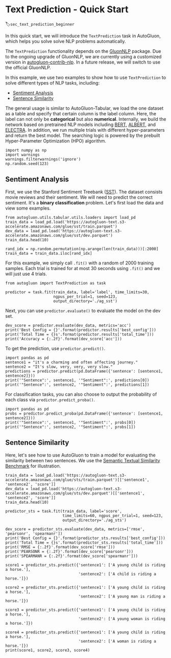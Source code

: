 # Text Prediction - Quick Start
:label:`sec_text_prediction_beginner`

In this quick start, we will introduce the `TextPrediction` task in AutoGluon, which helps you solve solve NLP problems automatically.

The `TextPrediction` functionality depends on the [GluonNLP](https://gluon-nlp.mxnet.io/) package. 
Due to the ongoing upgrade of GluonNLP, we are currently using a customized version in [autogluon-contrib-nlp](https://github.com/sxjscience/autogluon-contrib-nlp.git). In a future release, we will switch to use the official GluonNLP.

In this example, we use two examples to show how to use `TextPrediction` to solve different types of NLP tasks, including:
- [Sentiment Analysis](#Sentiment-Analysis)
- [Sentence Similarity](#Sentence-Similarity)

The general usage is similar to AutoGluon-Tabular, we load the one dataset as a table and specify that certain column is the label column. Here, the label can not only be **categorical** but also **numerical**. Internally, we build the network based on pretrained NLP models including [BERT](https://arxiv.org/pdf/1810.04805.pdf), [ALBERT](https://arxiv.org/pdf/1909.11942.pdf), and [ELECTRA](https://openreview.net/pdf?id=r1xMH1BtvB). In addition, we run multiple trials with different hyper-parameters and return the best model. The searching logic is powered by the prebuilt Hyper-Parameter Optimization (HPO) algorithm.


```{.python .input}
import numpy as np
import warnings
warnings.filterwarnings('ignore')
np.random.seed(123)
```

## Sentiment Analysis

First, we use the Stanford Sentiment Treebank ([SST](https://nlp.stanford.edu/sentiment/)).
The dataset consists movie reviews and their sentiment. We will need to predict the correct sentiment. It's a **binary classification** problem. Let's first load the data and view some examples.


```{.python .input}
from autogluon.utils.tabular.utils.loaders import load_pd
train_data = load_pd.load('https://autogluon-text.s3-accelerate.amazonaws.com/glue/sst/train.parquet')
dev_data = load_pd.load('https://autogluon-text.s3-accelerate.amazonaws.com/glue/sst/dev.parquet')
train_data.head(10)

rand_idx = np.random.permutation(np.arange(len(train_data)))[:2000]
train_data = train_data.iloc[rand_idx]
```

For this example, we simply call `.fit()` with a random of 2000 training samples. Each trial is trained for at most 30 seconds using `.fit()` and we will just use 4 trials.


```{.python .input}
from autogluon import TextPrediction as task

predictor = task.fit(train_data, label='label', time_limits=30,
                     ngpus_per_trial=1, seed=123,
                     output_directory='./ag_sst')
```

Next, you can use `predictor.evaluate()` to evaluate the model on the dev set.


```{.python .input}
dev_score = predictor.evaluate(dev_data, metrics='acc')
print('Best Config = {}'.format(predictor.results['best_config']))
print('Total Time = {}s'.format(predictor.results['total_time']))
print('Accuracy = {:.2f}'.format(dev_score['acc']))
```

To get the prediction, use `predictor.predict()`.


```{.python .input}
import pandas as pd
sentence1 = "it's a charming and often affecting journey." 
sentence2 = "It's slow, very, very, very slow."
predictions = predictor.predict(pd.DataFrame({'sentence': [sentence1, sentence2]}))
print('"Sentence":', sentence1, '"Sentiment":', predictions[0])
print('"Sentence":', sentence2, '"Sentiment":', predictions[1])

```

For classification tasks, you can also choose to output the probability of each class via `predictor.predict_proba()`.


```{.python .input}
import pandas as pd
probs = predictor.predict_proba(pd.DataFrame({'sentence': [sentence1, sentence2]}))
print('"Sentence":', sentence1, '"Sentiment":', probs[0])
print('"Sentence":', sentence2, '"Sentiment":', probs[1])
```

## Sentence Similarity

Here, let's see how to use AutoGluon to train a model for evaluating the similarity between two sentences. We use the [Semantic Textual Similarity Benchmark](http://ixa2.si.ehu.es/stswiki/index.php/STSbenchmark) for illustration.


```{.python .input}
train_data = load_pd.load('https://autogluon-text.s3-accelerate.amazonaws.com/glue/sts/train.parquet')[['sentence1', 'sentence2', 'score']]
dev_data = load_pd.load('https://autogluon-text.s3-accelerate.amazonaws.com/glue/sts/dev.parquet')[['sentence1', 'sentence2', 'score']]
train_data.head(10)
```


```{.python .input}
predictor_sts = task.fit(train_data, label='score',
                         time_limits=60, ngpus_per_trial=1, seed=123,
                         output_directory='./ag_sts')
```


```{.python .input}
dev_score = predictor_sts.evaluate(dev_data, metrics=['rmse', 'pearsonr', 'spearmanr'])
print('Best Config = {}'.format(predictor_sts.results['best_config']))
print('Total Time = {}s'.format(predictor_sts.results['total_time']))
print('RMSE = {:.2f}'.format(dev_score['rmse']))
print('PEARSONR = {:.2f}'.format(dev_score['pearsonr']))
print('SPEARMANR = {:.2f}'.format(dev_score['spearmanr']))
```


```{.python .input}
score1 = predictor_sts.predict({'sentence1': ['A young child is riding a horse.'],
                                'sentence2': ['A child is riding a horse.']})

score2 = predictor_sts.predict({'sentence1': ['A young child is riding a horse.'],
                                'sentence2': ['A young man is riding a horse.']})

score3 = predictor_sts.predict({'sentence1': ['A young child is riding a horse.'],
                                'sentence2': ['A young woman is riding a horse.']})

score4 = predictor_sts.predict({'sentence1': ['A young child is riding a horse.'],
                                'sentence2': ['A woman is riding a horse.']})
print(score1, score2, score3, score4)
```
